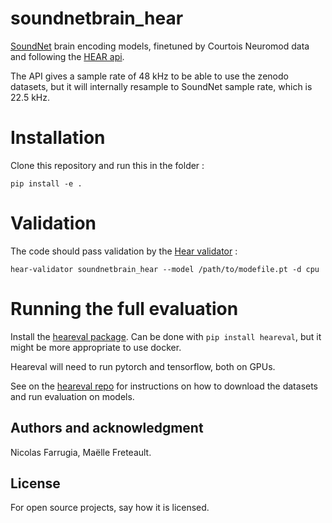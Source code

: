 # soundnetbrain_hear

[SoundNet](http://soundnet.csail.mit.edu/) brain encoding models, finetuned by Courtois Neuromod data and following the [HEAR api](https://neuralaudio.ai/hear2021-rules.html#common-api).

The API gives a sample rate of 48 kHz to be able to use the zenodo datasets, but it will internally resample to SoundNet sample rate, which is 22.5 kHz. 

# Installation

Clone this repository and run this in the folder : 

`pip install -e .`

# Validation 

The code should pass validation by the [Hear validator](https://github.com/neuralaudio/hear-validator) : 

`hear-validator soundnetbrain_hear --model /path/to/modefile.pt -d cpu`

# Running the full evaluation 

Install the [heareval package](https://github.com/neuralaudio/hear-eval-kit). Can be done with `pip install heareval`, but it might be more appropriate to use docker. 

Heareval will need to run pytorch and tensorflow, both on GPUs. 

See on the [heareval repo](https://github.com/neuralaudio/hear-eval-kit) for instructions on how to download the datasets and run evaluation on models.

## Authors and acknowledgment
Nicolas Farrugia, Maëlle Freteault. 

## License
For open source projects, say how it is licensed.